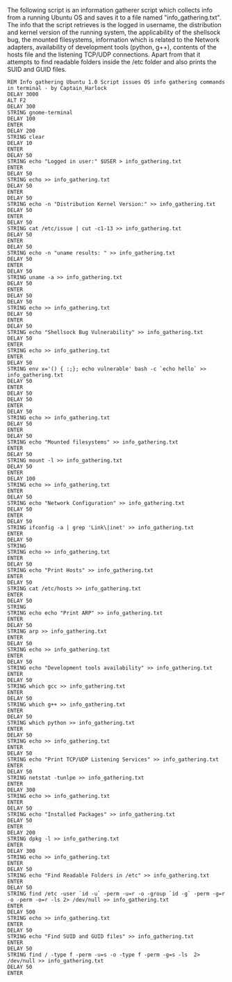 The following script is an information gatherer script which collects info from a running Ubuntu OS and saves it to a file named "info_gathering.txt". 
The info that the script retrieves is the logged in username, the distribution and kernel version of the running system, the applicability of the shellsock bug, the mounted filesystems, information which is related to the Network adapters, availability of development tools (python, g++), contents of the hosts file and the listening TCP/UDP connections. Apart from that it attempts to find readable folders inside the /etc folder and also prints the SUID and GUID files.

    REM Info gathering Ubuntu 1.0 Script issues OS info gathering commands in terminal - by Captain_Harlock
    DELAY 3000
    ALT F2
    DELAY 300
    STRING gnome-terminal 
    DELAY 100
    ENTER
    DELAY 200
    STRING clear
    DELAY 10
    ENTER
    DELAY 50
    STRING echo "Logged in user:" $USER > info_gathering.txt
    ENTER 
    DELAY 50
    STRING echo >> info_gathering.txt
    DELAY 50
    ENTER 
    DELAY 50
    STRING echo -n "Distribution Kernel Version:" >> info_gathering.txt
    DELAY 50
    ENTER 
    DELAY 50
    STRING cat /etc/issue | cut -c1-13 >> info_gathering.txt
    DELAY 50
    ENTER
    DELAY 50 
    STRING echo -n "uname results: " >> info_gathering.txt
    DELAY 50
    ENTER 
    DELAY 50
    STRING uname -a >> info_gathering.txt
    DELAY 50
    ENTER 
    DELAY 50
    DELAY 50
    STRING echo >> info_gathering.txt
    DELAY 50
    ENTER 
    DELAY 50
    STRING echo "Shellsock Bug Vulnerability" >> info_gathering.txt
    DELAY 50
    ENTER 
    STRING echo >> info_gathering.txt
    ENTER 
    DELAY 50
    STRING env x='() { :;}; echo vulnerable' bash -c `echo hello` >> info_gathering.txt
    DELAY 50
    ENTER 
    DELAY 50
    DELAY 50
    ENTER 
    DELAY 50
    STRING echo >> info_gathering.txt
    DELAY 50
    ENTER 
    DELAY 50
    STRING echo "Mounted filesystems" >> info_gathering.txt
    ENTER 
    DELAY 50
    STRING mount -l >> info_gathering.txt
    DELAY 50
    ENTER
    DELAY 100
    STRING echo >> info_gathering.txt
    ENTER
    DELAY 50  
    STRING echo "Network Configuration" >> info_gathering.txt
    DELAY 50
    ENTER
    DELAY 50
    STRING ifconfig -a | grep 'Link\|inet' >> info_gathering.txt
    ENTER
    DELAY 50
    STRING 
    STRING echo >> info_gathering.txt
    ENTER
    DELAY 50
    STRING echo "Print Hosts" >> info_gathering.txt
    ENTER
    DELAY 50
    STRING cat /etc/hosts >> info_gathering.txt
    ENTER
    DELAY 50
    STRING 
    STRING echo echo "Print ARP" >> info_gathering.txt
    ENTER
    DELAY 50  
    STRING arp >> info_gathering.txt
    ENTER
    DELAY 50 
    STRING echo >> info_gathering.txt
    ENTER
    DELAY 50
    STRING echo "Development tools availability" >> info_gathering.txt
    ENTER
    DELAY 50
    STRING which gcc >> info_gathering.txt
    ENTER
    DELAY 50
    STRING which g++ >> info_gathering.txt
    ENTER
    DELAY 50
    STRING which python >> info_gathering.txt
    ENTER
    DELAY 50
    STRING echo >> info_gathering.txt
    ENTER
    DELAY 50
    STRING echo "Print TCP/UDP Listening Services" >> info_gathering.txt
    ENTER
    DELAY 50
    STRING netstat -tunlpe >> info_gathering.txt
    ENTER
    DELAY 300
    STRING echo >> info_gathering.txt
    ENTER
    DELAY 50
    STRING echo "Installed Packages" >> info_gathering.txt
    DELAY 50
    ENTER
    DELAY 200
    STRING dpkg -l >> info_gathering.txt
    ENTER
    DELAY 300
    STRING echo >> info_gathering.txt
    ENTER
    DELAY 50
    STRING echo "Find Readable Folders in /etc" >> info_gathering.txt
    ENTER
    DELAY 50
    STRING find /etc -user `id -u` -perm -u=r -o -group `id -g` -perm -g=r -o -perm -o=r -ls 2> /dev/null >> info_gathering.txt
    ENTER
    DELAY 500
    STRING echo >> info_gathering.txt
    ENTER
    DELAY 50
    STRING echo "Find SUID and GUID files" >> info_gathering.txt
    ENTER
    DELAY 50
    STRING find / -type f -perm -u=s -o -type f -perm -g=s -ls  2> /dev/null >> info_gathering.txt
    DELAY 50
    ENTER